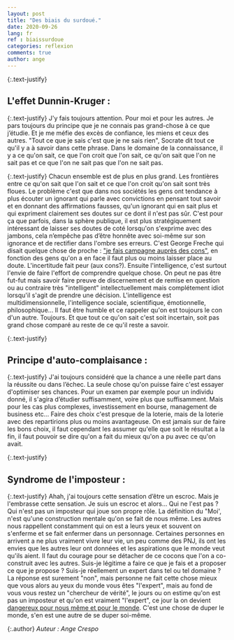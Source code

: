 ```yaml
---
layout: post
title: "Des biais du surdoué."
date: 2020-09-26
lang: fr
ref : biaissurdoue
categories: reflexion
comments: true
author: ange
---
```


{:.text-justify}
## L'effet Dunnin-Kruger :
{:.text-justify}
J'y fais toujours attention. 
Pour moi et pour les autres. Je pars toujours du principe que je ne connais pas grand-chose à ce que j’étudie. 
Et je me méfie des excès de confiance, les miens et ceux des autres. 
"Tout ce que je sais c'est que je ne sais rien", Socrate dit tout ce qu'il y a à savoir dans cette phrase. 
Dans le domaine de la connaissance, il y a ce qu'on sait, ce que l'on croit que l'on sait, ce qu'on sait que l'on ne sait pas et ce que l'on ne sait pas que l'on ne sait pas. 

{:.text-justify}
Chacun ensemble est de plus en plus grand. Les frontières entre ce qu'on sait que l'on sait et ce que l'on croit qu'on sait sont très floues. 
Le problème c'est que dans nos sociétés les gens ont tendance à plus écouter un ignorant qui parle avec convictions en pensant tout savoir et en donnant des affirmations fausses, qu'un ignorant qui en sait plus et qui expriment clairement ses doutes sur ce dont il n'est pas sûr. 
C'est pour ça que parfois, dans la sphère publique, il est plus stratégiquement intéressant de laisser ses doutes de coté lorsqu'on s'exprime avec des jambons, cela n’empêche pas d’être honnête avec soi-même sur son ignorance et de rectifier dans l'ombre ses erreurs. 
C'est George Freche qui disait quelque chose de proche : ["je fais campagne auprès des cons"](https://www.dailymotion.com/video/x1bonux), en fonction des gens qu'on a en face il faut plus ou moins laisser place au doute. 
L'incertitude fait peur (aux cons?). 
Ensuite l'intelligence, c'est surtout l'envie de faire l'effort de comprendre quelque chose. On peut ne pas être fut-fut mais savoir faire preuve de discernement et de remise en question ou au contraire très "intelligent" intellectuellement mais complétement idiot lorsqu'il s'agit de prendre une décision. 
L'intelligence est multidimensionnelle, l'intelligence sociale, scientifique, émotionnelle, philosophique... Il faut être humble et ce rappeler qu'on est toujours le con d'un autre. Toujours. 
Et que tout ce qu'on sait c'est soit incertain, soit pas grand chose comparé au reste de ce qu'il reste a savoir. 

{:.text-justify}
## Principe d'auto-complaisance : 

{:.text-justify}
J'ai toujours considéré que la chance a une réelle part dans la réussite ou dans l’échec. La seule chose qu'on puisse faire c'est essayer d'optimiser ses chances.
Pour un examen par exemple pour un individu donné, il s'agira d’étudier suffisamment, voire plus que suffisamment. Mais pour les cas plus complexes, investissement en bourse, management de business etc... Faire des choix c'est presque de la loterie, mais de la loterie avec des repartirions plus ou moins avantageuse. 
On est jamais sur de faire les bons choix, il faut cependant les assumer qu'elle que soit le résultat a la fin, il faut pouvoir se dire qu'on a fait du mieux qu'on a pu avec ce qu'on avait. 

{:.text-justify}
## Syndrome de l'imposteur : 

{:.text-justify}
Ahah, j'ai toujours cette sensation d’être un escroc. Mais je l'embrasse cette sensation. Je suis un escroc et alors... 
Qui ne l'est pas ? 
Qui n'est pas un imposteur qui joue son propre rôle. La définition du "Moi', n'est qu'une construction mentale qu'on se fait de nous même. Les autres nous rappellent constamment qui on est a leurs yeux et souvent on s'enferme et se fait enfermer dans un personnage. Certaines personnes en arrivent a ne plus vraiment vivre leur vie, un peu comme des PNJ, ils ont les envies que les autres leur ont données et les aspirations que le monde veut qu'ils aient. Il faut du courage pour se détacher de ce cocons que l'on a co-construit avec les autres. 
Suis-je légitime a faire ce que je fais et a proposer ce que je propose ? 
Suis-je réellement un expert dans tel ou tel domaine ? La réponse est surement "non", mais personne ne fait cette chose mieux que vous alors au yeux du monde vous êtes "l'expert", mais au fond de vous vous restez un "chercheur de vérité", le jours ou on estime qu'on est pas un imposteur et qu'on est vraiment "l'expert", ce jour la on devient [dangereux pour nous même et pour le monde]( https://fr.wikipedia.org/wiki/Maladie_du_Nobel). 
C'est une chose de duper le monde, s'en est une autre de se duper soi-même.

{:.author}
*Auteur : Ange Crespo*
